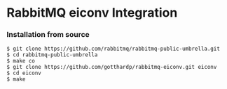 # RabbitMQ eiconv Integration

### Installation from source

    $ git clone https://github.com/rabbitmq/rabbitmq-public-umbrella.git
    $ cd rabbitmq-public-umbrella
    $ make co
    $ git clone https://github.com/gotthardp/rabbitmq-eiconv.git eiconv
    $ cd eiconv
    $ make
